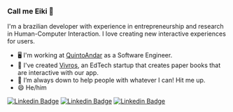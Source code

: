 ### Call me Eiki 👋

I'm a brazilian developer with experience in entrepreneurship and research in Human-Computer Interaction. I love creating new interactive experiences for users.

- 🖥️ I'm working at [QuintoAndar](https://www.quintoandar.com.br/) as a Software Engineer.
- 🔭 I've created [Vivros](https://vivros.com), an EdTech startup that creates paper books that are interactive with our app.
- 👯 I’m always down to help people with whatever I can! Hit me up.
- 😄 He/him

[![Linkedin Badge](https://img.shields.io/badge/Website-red?style=for-the-badge&logo=google-chrome&logoColor=white)](https://rafaeleiki.com)
[![Linkedin Badge](https://img.shields.io/badge/-LinkedIn-blue?style=for-the-badge&logo=Linkedin&logoColor=white)](https://www.linkedin.com/in/rafaelimamura/)
[![Linkedin Badge](https://img.shields.io/badge/Instagram-E4405F?style=for-the-badge&logo=instagram&logoColor=white)](https://www.instagram.com/eikirafael/)

<!--
**rafaeleiki/rafaeleiki** is a ✨ _special_ ✨ repository because its `README.md` (this file) appears on your GitHub profile.

Here are some ideas to get you started:

- 🔭 I’m currently working on ...
- 🌱 I’m currently learning ...
- 👯 I’m looking to collaborate on ...
- 🤔 I’m looking for help with ...
- 💬 Ask me about ...
- 📫 How to reach me: ...
- 😄 Pronouns: ...
- ⚡ Fun fact: ...
-->
